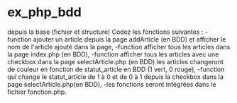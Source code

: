 # ex_php_bdd
depuis la base (fichier et structure)
Codez les fonctions suivantes :
-function ajouter un article depuis la page addArticle (en BDD) 
et afficher le nom de l'article ajouté dans la page,
-function afficher tous les articles dans la page index.php (en BDD),
-function afficher tous les articles avec une checkbox dans la page selectArticle.php (en BDD)
les articles changeront de couleur en fonction de statut_article en BDD (1 vert, 0 rouge),
-function qui change le statut_article de 1 à 0 et de 0 à 1 depuis la checkbox 
dans la page selectArticle.php(en BDD),
-les fonctions seront intégrées dans le fichier fonction.php.